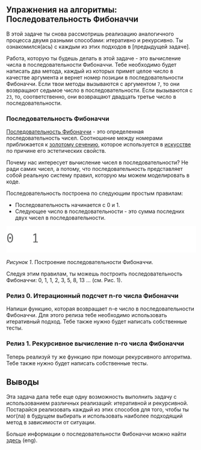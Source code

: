 ## Упражнения на алгоритмы: Последовательность Фибоначчи

В этой задаче ты снова рассмотришь реализацию аналогичного процесса двумя разными способами: итеративно и рекурсивно. Ты ознакомился(ась) с каждым из этих подходов в [предыдущей задаче].

Работа, которую ты будешь делать в этой задаче - это вычисление числа в последовательности Фибоначчи. Тебе необходимо будет написать два метода, каждый из которых примет целое число в качестве аргумента и вернет номер позиции в последовательности Фибоначчи. Если твои методы вызываются с аргументом `7`, то они возвращают седьмое число в последовательности. Если вызываются с `23`, то, соответственно, они возвращают двадцать третье число в последовательности.


### Последовательность Фибоначчи

[Последовательность Фибоначчи](https://ru.wikipedia.org/wiki/%D0%A7%D0%B8%D1%81%D0%BB%D0%B0_%D0%A4%D0%B8%D0%B1%D0%BE%D0%BD%D0%B0%D1%87%D1%87%D0%B8) - это определенная последовательность чисел. Cоотношение между номерами приближается к [золотому сечению](https://ru.wikipedia.org/wiki/%D0%97%D0%BE%D0%BB%D0%BE%D1%82%D0%BE%D0%B5_%D1%81%D0%B5%D1%87%D0%B5%D0%BD%D0%B8%D0%B5), которое используется в [искусстве](https://en.wikipedia.org/wiki/List_of_works_designed_with_the_golden_ratio) по причине его эстетических свойств.

Почему нас интересует вычисление чисел в последовательности? Не ради самих чисел, а потому, что последовательность представляет собой реальную систему правил, которую мы можем моделировать в коде.

Последовательность построена по следующим простым правилам:

- Последовательность начинается с 0 и 1.
- Следующее число в последовательности - это сумма последних двух чисел в последовательности.

![построение последовательности Фибоначчи](readme-assets/build_fibonacci_sequence.gif)

*Рисунок 1*. Построение последовательности Фибоначчи.

Следуя этим правилам, ты можешь построить последовательность Фибоначчи: 0, 1, 1, 2, 3, 5, 8, 13 ... (см. Рис. 1).

### Релиз 0. Итерационный подсчет n-го числа Фибоначчи

Напиши функцию, которая возвращает n-е число в последовательности Фибоначчи. Для этого релиза тебе необходимо использовать итеративный подход. Тебе также нужно будет написать собственные тесты.

### Релиз 1. Рекурсивное вычисление n-го числа Фибоначчи

Теперь реализуй ту же функцию при помощи рекурсивного алгоритма. Тебе также нужно будет написать собственные тесты.


## Выводы

Эта задача дала тебе еще одну возможность выполнить задачу с использованием различных реализаций: итеративной и рекурсивной. Постарайся реализовать каждый из этих способов для того, чтобы ты мог(ла) в будущем выбирать и использовать наиболее подходящий метод в зависимости от ситуации.

Больше информации о последовательности Фибоначчи можно найти [здесь](readme-assets/fib_description.md) (eng).